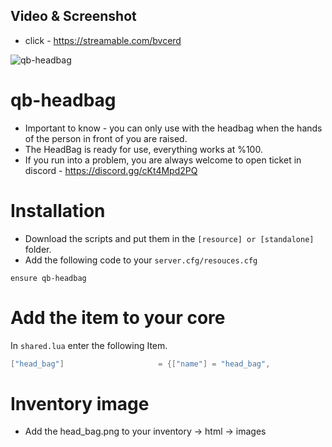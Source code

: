 ## Video & Screenshot

- click - https://streamable.com/bvcerd

![qb-headbag](https://i.ibb.co/ZcnTVKy/image.png)

# qb-headbag

- Important to know - you can only use with the headbag when the hands of the person in front of you are raised.
- The HeadBag is ready for use, everything works at %100.
- If you run into a problem, you are always welcome to open ticket in discord - https://discord.gg/cKt4Mpd2PQ

# Installation

- Download the scripts and put them in the ```[resource] or [standalone]``` folder.
- Add the following code to your ```server.cfg/resouces.cfg```

```
ensure qb-headbag
```

# Add the item to your core

In ```shared.lua``` enter the following Item.

```lua 
["head_bag"] 					 = {["name"] = "head_bag", 			 	["label"] = "Head Bag", 						["weight"] = 5, 		["type"] = "item", 		["image"] = "head_bag.png", 			["unique"] = true, 		["useable"] = true, 	["shouldClose"] = false,   ["combinable"] = nil,   ["description"] = "Put mask on hostage."},
```

# Inventory image

- Add the head_bag.png to your inventory -> html -> images
